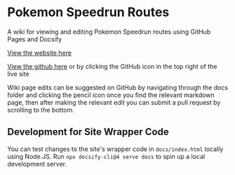 # Pokemon Speedrun Routes
A wiki for viewing and editing Pokemon Speedrun routes using GitHub Pages and Docsify

[View the website here](https://pokemon-speedrunning.github.io/speedrun-routes/#/)

[View the github here](https://github.com/pokemon-speedrunning/speedrun-routes) or by clicking the GitHub icon in the top right of the live site

Wiki page edits can be suggested on GitHub by navigating through the docs folder and clicking the pencil icon once you find the relevant markdown page, then after making the relevant edit you can submit a pull request by scrolling to the bottom.

## Development for Site Wrapper Code
You can test changes to the site's wrapper code in `docs/index.html` locally using Node.JS. Run `npx docsify-cli@4 serve docs` to spin up a local development server.
